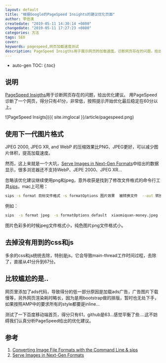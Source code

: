 ```yaml
---
layout: default
title: "根据Google的PageSpeed Insights的建议优化页面"
author: 李佶澳
createdate: "2019-05-11 14:30:14 +0800"
changedate: "2019-05-11 17:27:23 +0800"
categories: 方法
tags: SEO
cover:
keywords: pagespeed,网页加载速度测试
description: PageSpeed Insigths用于展示网页的加载速度，诊断网页存在的问题，给出优化建议，尝试使用
---
```


* auto-gen TOC:
{:toc}

## 说明

[PageSpeed Insigths](https://developers.google.com/speed/pagespeed/insights/)用于诊断网页存在的问题，给出优化建议。
用PageSpeed诊断了一个网页，得分只有41分，非常低，按照提示开始优化最后稳定在60分以上。

![PageSpeed Insigts]({{ site.imglocal }}/article/pagespeed.png)

## 使用下一代图片格式

JPEG 2000, JPEG XR, and WebP 的压缩效果比PNG、JPEG更好，可以减少图片体积，提高加载速度。

然而，这上来就是一个大坑，[Serve Images in Next-Gen Formats][2]中给出的数据显示，很多浏览器还不支持WebP、JEPE 2000、JPEG XR...

忽略该优化建议继续使用png和jpeg，意外收获是找到了修改文件格式的命令行工具[sips][1]，mac上可用：

```sh
sips -s format 目标文件格式 -s formatOptions 图片效果  被转换文件  --out 转换生成的文件
```
例如：

```sh
sips  -s format jpeg  -s formatOptions default  xiaomiquan-money.jpeg --out  xiaomiquan-money.jpeg
```

图片色彩多的时候jpeg文件格式小，纯色图片png文件格式小。

## 去掉没有用到的css和js

多余的css和js统统去除，特别是js，它会导致main-thread工作时间过程，去除了，直接从41分升到67分。

## 比较尴尬的是..

网页里添加了ads代码，导致得分的低一部分原因是加载ads广告，广告图片下载慢等，另外网页渲染耗时略长，因为是用bootstrap做的排版，暂时也无处下手，如果按照AMP中的要求所有的style都要是inline...

测试了一下百度移动端首页，得分只有61，github是63...感觉平衡了些....这不妨碍我们认真分析PageSpeed给出的优化建议。

## 参考

1. [Converting Image File Formats with the Command Line & sips][1]
2. [Serve Images in Next-Gen Formats][2]

[1]: http://osxdaily.com/2013/01/11/converting-image-file-formats-with-the-command-line-sips/ "Converting Image File Formats with the Command Line & sips"
[2]: https://developers.google.com/web/tools/lighthouse/audits/webp?utm_source=lighthouse&utm_medium=unknown  "Serve Images in Next-Gen Formats"
